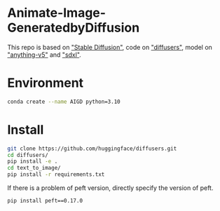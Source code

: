 # Animate-Image-GeneratedbyDiffusion

This repo is based on ["Stable Diffusion"](https://arxiv.org/abs/2112.10752), 
code on ["diffusers"](https://github.com/huggingface/diffusers), 
model on ["anything-v5"](https://huggingface.co/stablediffusionapi/anything-v5) and 
["sdxl"](https://huggingface.co/stabilityai/stable-diffusion-xl-base-1.0).

# Environment
```bash
conda create --name AIGD python=3.10
```

# Install
```bash
git clone https://github.com/huggingface/diffusers.git
cd diffusers/
pip install -e .
cd text_to_image/
pip install -r requirements.txt
```
If there is a problem of peft version, directly specify the version of peft.
```bash
pip install peft==0.17.0
```
